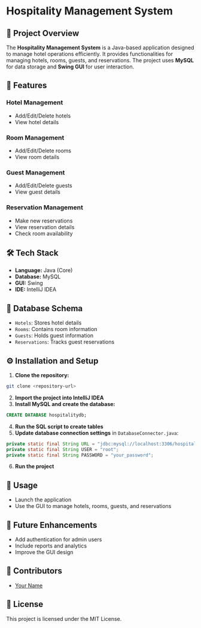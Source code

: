 # Hospitality Management System

## 📄 Project Overview
The **Hospitality Management System** is a Java-based application designed to manage hotel operations efficiently. It provides functionalities for managing hotels, rooms, guests, and reservations. The project uses **MySQL** for data storage and **Swing GUI** for user interaction.

## 🚀 Features
### Hotel Management
- Add/Edit/Delete hotels
- View hotel details

### Room Management
- Add/Edit/Delete rooms
- View room details

### Guest Management
- Add/Edit/Delete guests
- View guest details

### Reservation Management
- Make new reservations
- View reservation details
- Check room availability

## 🛠️ Tech Stack
- **Language:** Java (Core)
- **Database:** MySQL
- **GUI:** Swing
- **IDE:** IntelliJ IDEA

## 💾 Database Schema
- `Hotels`: Stores hotel details
- `Rooms`: Contains room information
- `Guests`: Holds guest information
- `Reservations`: Tracks guest reservations

## ⚙️ Installation and Setup
1. **Clone the repository:**
```bash
git clone <repository-url>
```
2. **Import the project into IntelliJ IDEA**
3. **Install MySQL and create the database:**
```sql
CREATE DATABASE hospitalitydb;
```
4. **Run the SQL script to create tables**
5. **Update database connection settings** in `DatabaseConnector.java`:
```java
private static final String URL = "jdbc:mysql://localhost:3306/hospitalitydb";
private static final String USER = "root";
private static final String PASSWORD = "your_password";
```
6. **Run the project**

## 🚦 Usage
- Launch the application
- Use the GUI to manage hotels, rooms, guests, and reservations

## 📝 Future Enhancements
- Add authentication for admin users
- Include reports and analytics
- Improve the GUI design

## 👥 Contributors
- [Your Name](https://github.com/yourgithubprofile)

## 📜 License
This project is licensed under the MIT License.
